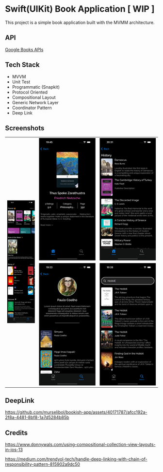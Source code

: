 # Swift(UIKit) Book Application [ WIP ]

This project is a simple book application built with the MVMM architecture.

## API

<a href="https://developers.google.com/books/docs/v1/using" target="_blank">Google Books APIs</a>  

## Tech Stack

- MVVM
- Unit Test
- Programmatic (Snapkit)
- Protocol Oriented
- Compositional Layout
- Generic Network Layer
- Coordinator Pattern
- Deep Link


## Screenshots

<table>
    <tbody>
        <tr>
            <td rowspan=4><img src="/Screenshots/home-screen.png"></td>
            <td><img src="/Screenshots/detail-screen.png"></td>
            <td><img src="/Screenshots/book-list-screen.png"></td>
        </tr>
        <tr>
            <td><img src="/Screenshots/author-screen.png"></td>
            <td><img src="/Screenshots/search-screen.png"></td>
        </tr>
    </tbody>
</table>

## DeepLink

https://github.com/murselibol/bookish-app/assets/40171787/afcc192a-2f8a-4481-8bf8-1a7d5284b85b

## Credits

<a href="https://www.donnywals.com/using-compositional-collection-view-layouts-in-ios-13" target="_blank">https://www.donnywals.com/using-compositional-collection-view-layouts-in-ios-13</a> 

<a href="https://medium.com/trendyol-tech/handle-deep-linking-with-chain-of-responsibility-pattern-815902a9dc50" target="_blank">https://medium.com/trendyol-tech/handle-deep-linking-with-chain-of-responsibility-pattern-815902a9dc50</a> 

